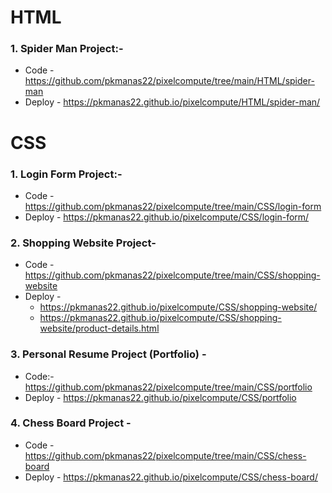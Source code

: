 # HTML
### 1. Spider Man Project:- 
  - Code - https://github.com/pkmanas22/pixelcompute/tree/main/HTML/spider-man
  - Deploy - https://pkmanas22.github.io/pixelcompute/HTML/spider-man/

# CSS
### 1. Login Form Project:-
  - Code - https://github.com/pkmanas22/pixelcompute/tree/main/CSS/login-form
  - Deploy - https://pkmanas22.github.io/pixelcompute/CSS/login-form/

### 2. Shopping Website Project- 
  - Code - https://github.com/pkmanas22/pixelcompute/tree/main/CSS/shopping-website
  - Deploy -
      - https://pkmanas22.github.io/pixelcompute/CSS/shopping-website/
      - https://pkmanas22.github.io/pixelcompute/CSS/shopping-website/product-details.html

### 3. Personal Resume Project (Portfolio) - 
  - Code:- https://github.com/pkmanas22/pixelcompute/tree/main/CSS/portfolio
  - Deploy - https://pkmanas22.github.io/pixelcompute/CSS/portfolio

### 4. Chess Board Project - 
  - Code - https://github.com/pkmanas22/pixelcompute/tree/main/CSS/chess-board
  - Deploy - https://pkmanas22.github.io/pixelcompute/CSS/chess-board/
